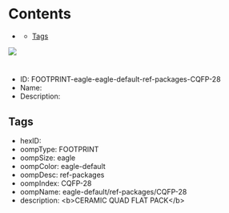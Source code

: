 



Contents
========

* [](#)
	* [Tags](#tags)
  
![][im]
# 

- ID: FOOTPRINT-eagle-eagle-default-ref-packages-CQFP-28
- Name: 
- Description: 

## Tags

- hexID: 
- oompType: FOOTPRINT
- oompSize: eagle
- oompColor: eagle-default
- oompDesc: ref-packages
- oompIndex: CQFP-28
- oompName: eagle-default/ref-packages/CQFP-28
- description: &lt;b&gt;CERAMIC QUAD FLAT PACK&lt;/b&gt;



[im]: image.png
